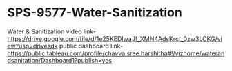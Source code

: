 # SPS-9577-Water-Sanitization
Water &amp; Sanitization
video link-https://drive.google.com/file/d/1e25KEDIwaJf_XMN4AdsKrct_0zw3LCKG/view?usp=drivesdk
public dashboard link-https://public.tableau.com/profile/chavva.sree.harshitha#!/vizhome/waterandsanitation/Dashboard1?publish=yes
